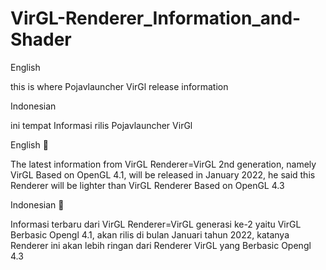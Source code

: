 # VirGL-Renderer_Information_and-Shader
English 

this is where Pojavlauncher VirGl release information 

Indonesian 

ini tempat Informasi rilis Pojavlauncher VirGl

English 🔽

The latest information from VirGL Renderer=VirGL 2nd generation, namely VirGL Based on OpenGL 4.1, will be released in January 2022, he said this Renderer will be lighter than VirGL Renderer Based on OpenGL 4.3

Indonesian 🔽

Informasi terbaru dari VirGL Renderer=VirGL generasi ke-2 yaitu VirGL Berbasic Opengl 4.1, akan rilis di bulan Januari tahun 2022, katanya Renderer ini akan lebih ringan dari Renderer VirGL yang Berbasic Opengl 4.3

